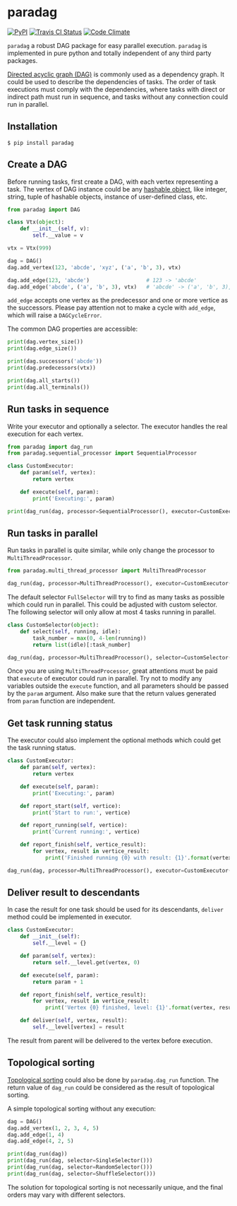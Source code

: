 # paradag

[![PyPI](https://badge.fury.io/py/paradag.svg)](https://badge.fury.io/py/paradag)
[![Travis CI Status](https://travis-ci.org/xianghuzhao/paradag.svg?branch=master)](https://travis-ci.org/xianghuzhao/paradag)
[![Code Climate](https://codeclimate.com/github/xianghuzhao/paradag/badges/gpa.svg)](https://codeclimate.com/github/xianghuzhao/paradag)

`paradag` a robust DAG package for easy parallel execution.
`paradag` is implemented in pure python and totally independent of any
third party packages.

[Directed acyclic graph (DAG)](https://en.wikipedia.org/wiki/Directed_acyclic_graph)
is commonly used as a dependency graph. It could be used to describe the
dependencies of tasks.
The order of task executions must comply with the dependencies,
where tasks with direct or indirect path must run in sequence,
and tasks without any connection could run in parallel.


## Installation

```shell
$ pip install paradag
```


## Create a DAG

Before running tasks, first create a DAG,
with each vertex representing a task.
The vertex of DAG instance could be any
[hashable object](https://docs.python.org/3/glossary.html#term-hashable),
like integer, string, tuple of hashable objects, instance of
user-defined class, etc.

```python
from paradag import DAG

class Vtx(object):
    def __init__(self, v):
        self.__value = v

vtx = Vtx(999)

dag = DAG()
dag.add_vertex(123, 'abcde', 'xyz', ('a', 'b', 3), vtx)

dag.add_edge(123, 'abcde')                  # 123 -> 'abcde'
dag.add_edge('abcde', ('a', 'b', 3), vtx)   # 'abcde' -> ('a', 'b', 3), 'abcde' -> vtx
```

`add_edge` accepts one vertex as the predecessor and
one or more vertice as the successors.
Please pay attention not to make a cycle with `add_edge`,
which will raise a `DAGCycleError`.

The common DAG properties are accessible:

```python
print(dag.vertex_size())
print(dag.edge_size())

print(dag.successors('abcde'))
print(dag.predecessors(vtx))

print(dag.all_starts())
print(dag.all_terminals())
```


## Run tasks in sequence

Write your executor and optionally a selector.
The executor handles the real execution for each vertex.

```python
from paradag import dag_run
from paradag.sequential_processor import SequentialProcessor

class CustomExecutor:
    def param(self, vertex):
        return vertex

    def execute(self, param):
        print('Executing:', param)

print(dag_run(dag, processor=SequentialProcessor(), executor=CustomExecutor()))
```


## Run tasks in parallel

Run tasks in parallel is quite similar, while only change the processor
to `MultiThreadProcessor`.

```python
from paradag.multi_thread_processor import MultiThreadProcessor

dag_run(dag, processor=MultiThreadProcessor(), executor=CustomExecutor())
```

The default selector `FullSelector` will try to find as many tasks
as possible which could run in parallel.
This could be adjusted with custom selector.
The following selector will only allow at most 4 tasks running in parallel.

```python
class CustomSelector(object):
    def select(self, running, idle):
        task_number = max(0, 4-len(running))
        return list(idle)[:task_number]

dag_run(dag, processor=MultiThreadProcessor(), selector=CustomSelector(), executor=CustomExecutor())
```

Once you are using `MultiThreadProcessor`, great attentions must be
paid that `execute` of executor could run in parallel. Try not to modify
any variables outside the `execute` function, and all parameters should
be passed by the `param` argument. Also make sure that the return values
generated from `param` function are independent.


## Get task running status

The executor could also implement the optional methods which could get
the task running status.

```python
class CustomExecutor:
    def param(self, vertex):
        return vertex

    def execute(self, param):
        print('Executing:', param)

    def report_start(self, vertice):
        print('Start to run:', vertice)

    def report_running(self, vertice):
        print('Current running:', vertice)

    def report_finish(self, vertice_result):
        for vertex, result in vertice_result:
            print('Finished running {0} with result: {1}'.format(vertex, result))

dag_run(dag, processor=MultiThreadProcessor(), executor=CustomExecutor())
```


## Deliver result to descendants

In case the result for one task should be used for its descendants,
`deliver` method could be implemented in executor.

```python
class CustomExecutor:
    def __init__(self):
        self.__level = {}

    def param(self, vertex):
        return self.__level.get(vertex, 0)

    def execute(self, param):
        return param + 1

    def report_finish(self, vertice_result):
        for vertex, result in vertice_result:
            print('Vertex {0} finished, level: {1}'.format(vertex, result))

    def deliver(self, vertex, result):
        self.__level[vertex] = result
```

The result from parent will be delivered to the vertex before execution.


## Topological sorting

[Topological sorting](https://en.wikipedia.org/wiki/Topological_sorting)
could also be done by `paradag.dag_run` function.
The return value of `dag_run` could be considered as
the result of topological sorting.

A simple topological sorting without any execution:

```python
dag = DAG()
dag.add_vertex(1, 2, 3, 4, 5)
dag.add_edge(1, 4)
dag.add_edge(4, 2, 5)

print(dag_run(dag))
print(dag_run(dag, selector=SingleSelector()))
print(dag_run(dag, selector=RandomSelector()))
print(dag_run(dag, selector=ShuffleSelector()))
```

The solution for topological sorting is not necessarily unique,
and the final orders may vary with different selectors.

